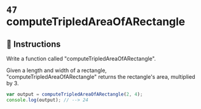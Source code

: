 # `47` computeTripledAreaOfARectangle

## 📝 Instructions

Write a function called "computeTripledAreaOfARectangle".

Given a length and width of a rectangle, "computeTripledAreaOfARectangle" returns the rectangle's area, multiplied by 3.

```javascript
var output = computeTripledAreaOfARectangle(2, 4);
console.log(output); // --> 24
```